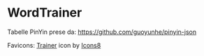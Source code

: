# WordTrainer

Tabelle PinYin prese da: https://github.com/guoyunhe/pinyin-json

Favicons: <a target="_blank" href="https://icons8.com/icon/114449/personal-trainer">Trainer</a> icon by <a target="_blank" href="https://icons8.com">Icons8</a>
